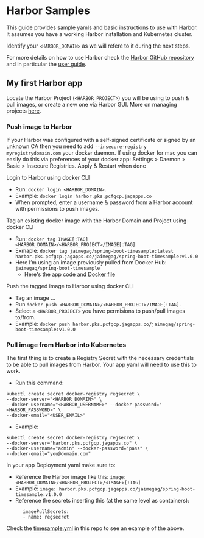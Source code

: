 # Harbor Samples  
This guide provides sample yamls and basic instructions to use with Harbor. It assumes you have a working Harbor installation and Kubernetes cluster.

Identify your `<HARBOR_DOMAIN>` as we will refere to it during the next steps.

For more details on how to use Harbor check the [Harbor GitHub repository](https://github.com/vmware/harbor) and in particular the [user guide](https://github.com/vmware/harbor/blob/master/docs/user_guide.md).

## My first Harbor app
Locate the Harbor Project (`<HARBOR_PROJECT>`) you will be using to push & pull images, or create a new one via Harbor GUI. More on managing projects [here](https://github.com/vmware/harbor/blob/master/docs/user_guide.md#managing-projects).

### Push image to Harbor
If your Harbor was configured with a self-signed certificate or signed by an unknown CA then you need to add `--insecure-registry myregistrydomain.com` your docker daemon.
If using docker for mac you can easily do this via preferences of your docker app: Settings > Daemon > Basic > Insecure Registries. Apply & Restart when done

Login to Harbor using docker CLI
- Run: `docker login <HARBOR_DOMAIN>`.
- Example: `docker login harbor.pks.pcfgcp.jagapps.co`
- When prompted, enter a username & password from a Harbor account with permissions to push images.

Tag an existing docker image with the Harbor Domain and Project using docker CLI
- Run: `docker tag IMAGE[:TAG] <HARBOR_DOMAIN>/<HARBOR_PROJECT>/IMAGE[:TAG]`
- Exmaple: `docker tag jaimegag/spring-boot-timesample:latest harbor.pks.pcfgcp.jagapps.co/jaimegag/spring-boot-timesample:v1.0.0`
- Here I’m using an image previously pulled from Docker Hub: `jaimegag/spring-boot-timesample`
  - Here's the [app code and Docker file](https://github.com/jaimegag/spring-boot-timesample)

Push the tagged image to Harbor using docker CLI
- Tag an image ...
- Run `docker push <HARBOR_DOMAIN>/<HARBOR_PROJECT>/IMAGE[:TAG]`.
- Select a `<HARBOR_PROJECT>` you have permisions to push/pull images to/from.
- Example: `docker push harbor.pks.pcfgcp.jagapps.co/jaimegag/spring-boot-timesample:v1.0.0`

### Pull image from Harbor into Kubernetes
The first thing is to create a Registry Secret with the necessary credentials to be able to pull images from Harbor. Your app yaml will need to use this to work.
- Run this command:
```
kubectl create secret docker-registry regsecret \
--docker-server="<HARBOR_DOMAIN>" \
--docker-username="<HARBOR_USERNAME>" --docker-password="<HARBOR_PASSWORD>" \
--docker-email="<USER_EMAIL>"
```
- Example:
```
kubectl create secret docker-registry regsecret \
--docker-server="harbor.pks.pcfgcp.jagapps.co" \
--docker-username="admin" --docker-password="pass" \
--docker-email="you@domain.com"
```

In your app Deployment yaml make sure to:
- Reference the Harbor image like this: `image: <HARBOR_DOMAIN>/<HARBOR_PROJECT>/<IMAGE>[:TAG]`
- Example: `image: harbor.pks.pcfgcp.jagapps.co/jaimegag/spring-boot-timesample:v1.0.0`
- Reference the secrets inserting this (at the same level as containers):
```
      imagePullSecrets:
      - name: regsecret
```
Check the [timesample.yml](timesample.yml) in this repo to see an example of the above.
